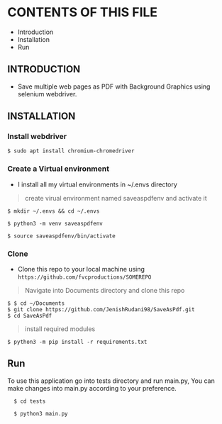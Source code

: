 # CONTENTS OF THIS FILE

- Introduction
- Installation
- Run


## INTRODUCTION

- Save multiple web pages as PDF with Background Graphics using selenium webdriver.


## INSTALLATION

### Install webdriver

```shell
$ sudo apt install chromium-chromedriver
```

### Create a Virtual environment

- I install all my virtual environments in ~/.envs directory


> create virual environment named saveaspdfenv and activate it

```shell
$ mkdir ~/.envs && cd ~/.envs 

$ python3 -m venv saveaspdfenv

$ source saveaspdfenv/bin/activate

```

### Clone

- Clone this repo to your local machine using `https://github.com/fvcproductions/SOMEREPO`

> Navigate into Documents directory and clone this repo
```shell
$ $ cd ~/Documents
$ git clone https://github.com/JenishRudani98/SaveAsPdf.git
$ cd SaveAsPdf
```
> install required modules 

```shell
$ python3 -m pip install -r requirements.txt
```



## Run

To use this application go into tests directory and run main.py, You can make changes into main.py according to your preference.

```shell
  $ cd tests

  $ python3 main.py
```
